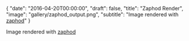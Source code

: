{
  "date": "2016-04-20T00:00:00",
  "draft": false,
  "title": "Zaphod Render",
  "image": "gallery/zaphod_output.png",
  "subtitle": "Image rendered with [zaphod](https://github.com/daseyb/zaphod)"
}

Image rendered with [zaphod](https://github.com/daseyb/zaphod)